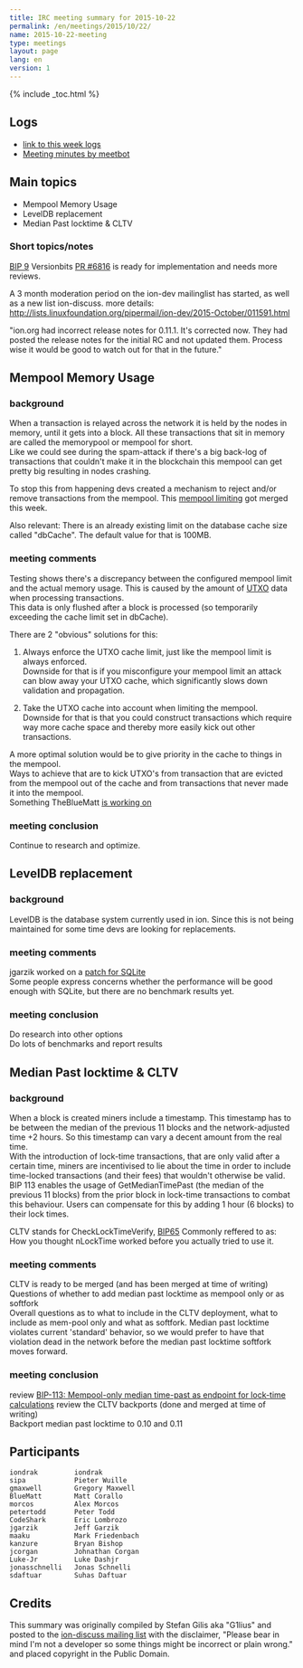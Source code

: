 ```yaml
---
title: IRC meeting summary for 2015-10-22
permalink: /en/meetings/2015/10/22/
name: 2015-10-22-meeting
type: meetings
layout: page
lang: en
version: 1
---
```

{% include _toc.html %}

## Logs

- [link to this week logs](http://ionstats.com/irc/ion-dev/logs/2015/10/22#l1445540405.0)  
- [Meeting minutes by meetbot](http://www.erisian.com.au/meetbot/ion-dev/2015/ion-dev.2015-10-22-19.05.html)

## Main topics  
  
- Mempool Memory Usage   
- LevelDB replacement   
- Median Past locktime & CLTV 

### Short topics/notes

[BIP 9](https://github.com/cevap/bips/blob/master/bip-0009.mediawiki) Versionbits [PR #6816](https://github.com/cevap/ion/pull/6816) is ready for implementation and needs more reviews.

A 3 month moderation period on the ion-dev mailinglist has started, as well as a new list ion-discuss. more details: http://lists.linuxfoundation.org/pipermail/ion-dev/2015-October/011591.html

"ion.org had incorrect release notes for 0.11.1. It's corrected now. They had posted the release notes for the initial RC and not updated them. Process wise it would be good to watch out for that in the future."


## Mempool Memory Usage

### background  

When a transaction is relayed across the network it is held by the nodes in memory, until it gets into a block. All these transactions that sit in memory are called the memorypool or mempool for short.  
Like we could see during the spam-attack if there's a big back-log of transactions that couldn't make it in the blockchain this mempool can get pretty big resulting in nodes crashing.  

To stop this from happening devs created a mechanism to reject and/or remove transactions from the mempool. This [mempool limiting](https://github.com/cevap/ion/pull/6722) got merged this week.  

Also relevant: There is an already existing limit on the database cache size called "dbCache". The default value for that is 100MB.

### meeting comments

Testing shows there's a discrepancy between the configured mempool limit and the actual memory usage. This is caused by the amount of [UTXO](https://bitcoin.org/en/glossary/unspent-transaction-output) data when processing transactions.   
This data is only flushed after a block is processed (so temporarily exceeding the cache limit set in dbCache).  

There are 2 "obvious" solutions for this:  

1. Always enforce the UTXO cache limit, just like the mempool limit is always enforced.  
Downside for that is if you misconfigure your mempool limit an attack can blow away your UTXO cache, which significantly slows down validation and propagation. 

2. Take the UTXO cache into account when limiting the mempool.  
Downside for that is that you could construct transactions which require way more cache space and thereby more easily kick out other transactions.

A more optimal solution would be to give priority in the cache to things in the mempool.  
Ways to achieve that are to kick UTXO's from transaction that are evicted from the mempool out of the cache and from transactions that never made it into the mempool.  
Something TheBlueMatt [is working on](https://github.com/cevap/ion/pull/6872)

### meeting conclusion  

Continue to research and optimize.

## LevelDB replacement

### background  

LevelDB is the database system currently used in ion. Since this is not being maintained for some time devs are looking for replacements.

### meeting comments

jgarzik worked on a [patch for SQLite](https://github.com/cevap/ion/pull/6873)  
Some people express concerns whether the performance will be good enough with SQLite, but there are no benchmark results yet.
 
### meeting conclusion

Do research into other options  
Do lots of benchmarks and report results

## Median Past locktime & CLTV

### background

When a block is created miners include a timestamp. This timestamp has to be between the median of the previous 11 blocks and the network-adjusted time +2 hours. So this timestamp can vary a decent amount from the real time.  
With the introduction of lock-time transactions, that are only valid after a certain time, miners are incentivised to lie about the time in order to include time-locked transactions (and their fees) that wouldn't otherwise be valid.  
BIP 113 enables the usage of GetMedianTimePast (the median of the previous 11 blocks) from the prior block in lock-time transactions to combat this behaviour. Users can compensate for this by adding 1 hour (6 blocks) to their lock times.

CLTV stands for CheckLockTimeVerify, [BIP65](https://github.com/cevap/ion/pull/6351) Commonly reffered to as: How you thought nLockTime worked before you actually tried to use it. 

### meeting comments

CLTV is ready to be merged (and has been merged at time of writing)  
Questions of whether to add median past locktime as mempool only or as softfork  
Overall questions as to what to include in the CLTV deployment, what to include as mem-pool only and what as softfork. 
Median past locktime violates current 'standard' behavior, so we would prefer to have that violation dead in the network before the median past locktime softfork moves forward.  

### meeting conclusion

review [BIP-113: Mempool-only median time-past as endpoint for lock-time calculations](https://github.com/cevap/ion/pull/6566)
review the CLTV backports (done and merged at time of writing)  
Backport median past locktime to 0.10 and 0.11

## Participants

    iondrak         iondrak  
    sipa            Pieter Wuille  
    gmaxwell        Gregory Maxwell    
    BlueMatt        Matt Corallo   
    morcos          Alex Morcos  
    petertodd       Peter Todd  
    CodeShark       Eric Lombrozo  
    jgarzik         Jeff Garzik  
    maaku           Mark Friedenbach   
    kanzure         Bryan Bishop   
    jcorgan         Johnathan Corgan     
    Luke-Jr         Luke Dashjr  
    jonasschnelli   Jonas Schnelli  
    sdaftuar        Suhas Daftuar  

## Credits

This summary was originally compiled by Stefan Gilis aka "G1lius" and posted to the [ion-discuss mailing list][meetingsource] with the disclaimer, "Please bear in mind I'm not a developer so some things might be incorrect or plain wrong." and placed copyright in the Public Domain.

[meetingsource]: http://lists.linuxfoundation.org/pipermail/ion-discuss/2015-October/000003.html
